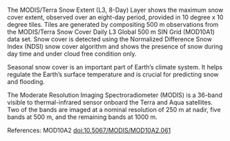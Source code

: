The MODIS/Terra Snow Extent (L3, 8-Day) Layer shows the maximum snow cover extent, observed over an eight-day period, provided in 10 degree x 10 degree tiles. Tiles are generated by compositing 500 m observations from the MODIS/Terra Snow Cover Daily L3 Global 500 m SIN Grid (MOD10A1) data set. Snow cover is detected using the Normalized Difference Snow Index (NDSI) snow cover algorithm and shows the presence of snow during day time and under cloud free condition only.

Seasonal snow cover is an important part of Earth’s climate system. It helps regulate the Earth’s surface temperature and is crucial for predicting snow and flooding.

The Moderate Resolution Imaging Spectroradiometer (MODIS) is a 36-band visible to thermal-infrared sensor onboard the Terra and Aqua satellites. Two of the bands are imaged at a nominal resolution of 250 m at nadir, five bands at 500 m, and the remaining bands at 1000 m.

References: MOD10A2 [doi:10.5067/MODIS/MOD10A2.061](https://doi.org/10.5067/MODIS/MOD10A2.061)
